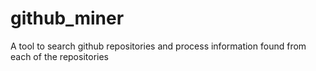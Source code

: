 # github_miner
A tool to search github repositories and process information found from each of the repositories 
